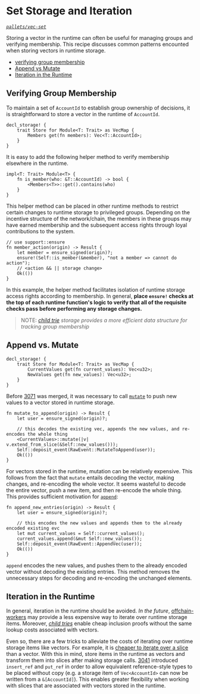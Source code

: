 # Set Storage and Iteration

_[`pallets/vec-set`](https://github.com/substrate-developer-hub/recipes/tree/master/pallets/vec-set)_

Storing a vector in the runtime can often be useful for managing groups and verifying membership.
This recipe discusses common patterns encounted when storing vectors in runtime storage.

-   [verifying group membership](#group)
-   [Append vs Mutate](#append)
-   [Iteration in the Runtime](#iterate)

## Verifying Group Membership <a name = "group"></a>

To maintain a set of `AccountId` to establish group ownership of decisions, it is straightforward to
store a vector in the runtime of `AccountId`.

```rust, ignore
decl_storage! {
	trait Store for Module<T: Trait> as VecMap {
        Members get(fn members): Vec<T::AccountId>;
	}
}
```

It is easy to add the following helper method to verify membership elsewhere in the runtime.

```rust, ignore
impl<T: Trait> Module<T> {
    fn is_member(who: &T::AccountId) -> bool {
        <Members<T>>::get().contains(who)
    }
}
```

This helper method can be placed in other runtime methods to restrict certain changes to runtime
storage to privileged groups. Depending on the incentive structure of the network/chain, the members
in these groups may have earned membership and the subsequent access rights through loyal
contributions to the system.

```rust, ignore
// use support::ensure
fn member_action(origin) -> Result {
    let member = ensure_signed(origin)?;
    ensure!(Self::is_member(&member), "not a member => cannot do action");
    // <action && || storage change>
    Ok(())
}
```

In this example, the helper method facilitates isolation of runtime storage access rights according
to membership. In general, **place `ensure!` checks at the top of each runtime function's logic to
verify that all of the requisite checks pass before performing any storage changes.**

> NOTE: _[child trie](https://github.com/substrate-developer-hub/recipes/issues/35) storage provides
> a more efficient data structure for tracking group membership_

## Append vs. Mutate

```rust, ignore
decl_storage! {
	trait Store for Module<T: Trait> as VecMap {
	    CurrentValues get(fn current_values): Vec<u32>;
        NewValues get(fn new_values): Vec<u32>;
	}
}
```

Before [3071](https://github.com/paritytech/substrate/pull/3071) was merged, it was necessary to
call
[`mutate`](https://crates.parity.io/frame_support/storage/trait.StorageValue.html#tymethod.mutate)
to push new values to a vector stored in runtime storage.

```rust, ignore
fn mutate_to_append(origin) -> Result {
    let user = ensure_signed(origin)?;

    // this decodes the existing vec, appends the new values, and re-encodes the whole thing
    <CurrentValues>::mutate(|v| v.extend_from_slice(&Self::new_values()));
    Self::deposit_event(RawEvent::MutateToAppend(user));
    Ok(())
}
```

For vectors stored in the runtime, mutation can be relatively expensive. This follows from the fact
that `mutate` entails decoding the vector, making changes, and re-encoding the whole vector. It
seems wasteful to decode the entire vector, push a new item, and then re-encode the whole thing.
This provides sufficient motivation for
[`append`](https://crates.parity.io/frame_support/storage/trait.StorageValue.html#tymethod.append):

```rust, ignore
fn append_new_entries(origin) -> Result {
    let user = ensure_signed(origin)?;

    // this encodes the new values and appends them to the already encoded existing evc
    let mut current_values = Self::current_values();
    current_values.append(&mut Self::new_values());
    Self::deposit_event(RawEvent::AppendVec(user));
    Ok(())
}
```

`append` encodes the new values, and pushes them to the already encoded vector without decoding the
existing entries. This method removes the unnecessary steps for decoding and re-encoding the
unchanged elements.

## Iteration in the Runtime <a name = "iterate"></a>

In general, iteration in the runtime should be avoided. _In the future_,
[offchain-workers](https://github.com/substrate-developer-hub/recipes/issues/45) may provide a less
expensive way to iterate over runtime storage items. Moreover,
_[child tries](https://github.com/substrate-developer-hub/recipes/issues/35)_ enable cheap inclusion
proofs without the same lookup costs associated with vectors.

Even so, there are a few tricks to alleviate the costs of iterating over runtime storage items like
vectors. For example, it is
[cheaper to iterate over a slice](https://twitter.com/heinz_gies/status/1121490424739303425) than a
vector. With this in mind, store items in the runtime as vectors and transform them into slices
after making storage calls. [3041](https://github.com/paritytech/substrate/pull/3041) introduced
`insert_ref` and `put_ref` in order to allow equivalent reference-style types to be placed without
copy (e.g. a storage item of `Vec<AccountId>` can now be written from a `&[AccountId]`). This
enables greater flexibility when working with slices that are associated with vectors stored in the
runtime.
